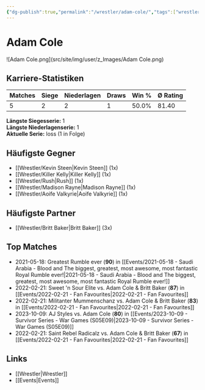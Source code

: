 ```yaml
---
{"dg-publish":true,"permalink":"/wrestler/adam-cole/","tags":["wrestler"],"noteIcon":""}
---
```


# Adam Cole

![Adam Cole.png](src/site/img/user/z_Images/Adam Cole.png)

## Karriere-Statistiken

| Matches | Siege | Niederlagen | Draws | Win % | Ø Rating |
|---------|-------|-------------|-------|-------|-----------|
| 5 | 2 | 2 | 1 | 50.0% | 81.40 |

**Längste Siegesserie:** 1<br>**Längste Niederlagenserie:** 1<br>**Aktuelle Serie:** loss (1 in Folge)

## Häufigste Gegner
- [[Wrestler/Kevin Steen\|Kevin Steen]] (1x)
- [[Wrestler/Killer Kelly\|Killer Kelly]] (1x)
- [[Wrestler/Rush\|Rush]] (1x)
- [[Wrestler/Madison Rayne\|Madison Rayne]] (1x)
- [[Wrestler/Aoife Valkyrie\|Aoife Valkyrie]] (1x)

## Häufigste Partner
- [[Wrestler/Britt Baker\|Britt Baker]] (3x)

## Top Matches
- 2021-05-18: Greatest Rumble ever (**90**) in [[Events/2021-05-18 - Saudi Arabia - Blood and The biggest, greatest, most awesome, most fantastic Royal Rumble ever!\|2021-05-18 - Saudi Arabia - Blood and The biggest, greatest, most awesome, most fantastic Royal Rumble ever!]]
- 2022-02-21: Sweet 'n Sour Elite vs. Adam Cole & Britt Baker (**87**) in [[Events/2022-02-21 - Fan Favourites\|2022-02-21 - Fan Favourites]]
- 2022-02-21: Militanter Mummenschanz vs. Adam Cole & Britt Baker (**83**) in [[Events/2022-02-21 - Fan Favourites\|2022-02-21 - Fan Favourites]]
- 2023-10-09: AJ Styles vs. Adam Cole (**80**) in [[Events/2023-10-09 - Survivor Series - War Games (S05E09)\|2023-10-09 - Survivor Series - War Games (S05E09)]]
- 2022-02-21: Saint Rebel Radicalz vs. Adam Cole & Britt Baker (**67**) in [[Events/2022-02-21 - Fan Favourites\|2022-02-21 - Fan Favourites]]

## Links
- [[Wrestler\|Wrestler]]
- [[Events\|Events]]
